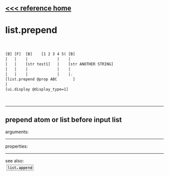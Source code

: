 [<<< reference home](ceammc_lib.md)
---

# list.prepend

```


[B] [F]  [B]    [1 2 3 4 5( [B]
|   |    |             |    |
|   |    [str test1]   |    [str ANOTHER STRING]
|   |    |             |    |
|   |    |             |    |.
[list.prepend @prop ABC       ]
|
[ui.display @display_type=1]

            
```
---
prepend atom or list before input list
---
arguments:


---
properties:


---
see also:<br>
[![list.append](img/object_list.append.png)](list.append.md)
